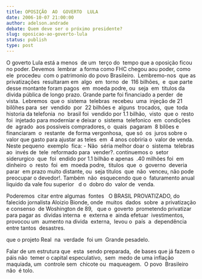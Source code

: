 ```yaml
---
title: OPOSIÇÃO  AO  GOVERTO  LULA
date: 2006-10-07 21:00:00
author: adelson.andrade
debate: Quem deve ser o próximo presidente?
slug: oposicao-ao-goverto-lula
status: publish 
type: post
---
```


O goverto Lula está a menos  de um  terço do  tempo que a oposição ficou no poder. Devemos  lembrar  a forma como FHC chegou aou poder, como ele  procedeu  com o patrimonio do povo Brasileiro.  Lembremo-nos  que as privatizações  resultaram em  algo  em  torno  de  116 bilhões,  e  que parte desse montante foram pagos  em  moeda podre, ou  seja  em  titulos da divida pública de longo prazo. Grande parte foi financiado a perder  de vista.  Lebremos  que o  sistema  telebras  recebeu  uma  injeção de 21 bilõhes para  ser  vendido  por  22 bilhões e  alguns  trocados,  que  toda  historia da telefonia  no  brasil foi  vendido por 1.1 bilhão,  visto  que o  resto  foi  injetado para moderniar e deixar o  sistema  telefonico  em  condições de  agrado  aos possiveis compradores, o  quais  pagaram  8 bilões e financiaram  o  restante  de forma vergonhosa,  que só  os  juros sobre o  valor que gasto para ajustar as teles  em  4 anos cobriria o  valor de venda.  Neste pequeno  exemplo  fica: - Não  séria melhor doar o  sistema  telebras ao  invés de  tele  reformado para  vender?. continuemos o  setor  siderurgico  que  foi  endido por 1.1 bilhão e apenas  .40 milhões foi  em  dinheiro  o  resto  foi  em  moeda podre,  titulos  que  o  governo  deveria parar  em prazo muito distante, ou  seja titulos  que  não  venceu, não pode  preocupar o devedor!. Também  não  esquecendo que o  faturamento anual liquido da vale fou superior   d o  dobro do  valor de  venda. 


Poderemos  citar entre algumas  fontes   O BRASIL PROVATIZADO, do  falecido jornalista Aloizio Bionde, onde  muitos  dados  sobre  a privatização e consenso  de Woshington de 89,   que o  goverto  prometendo privatizar  para pagar as  dividas interna  e  externa e  ainda efetuar  ivestimentos, provocou um  aumento na divida  externa,  levou o  país  a  dependência entre tantos  desastres.


que o projeto Real  na  verdade  foi um  Grande pesadelo.


Falar de um estrutura que  esta  sendo preparada,  de bases que já fazem o  páis não  temer o capital especulativo,  sem  medo de uma inflação  maquiada, um  controle sem  chicote ou  maqueagem.  O povo  Brasileiro  não  é tolo.


